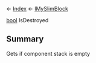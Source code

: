 ← [Index](Api-Index) ← [IMySlimBlock](VRage.Game.ModAPI.Ingame.IMySlimBlock)

[bool](System.Boolean) IsDestroyed

## Summary

Gets if component stack is empty

